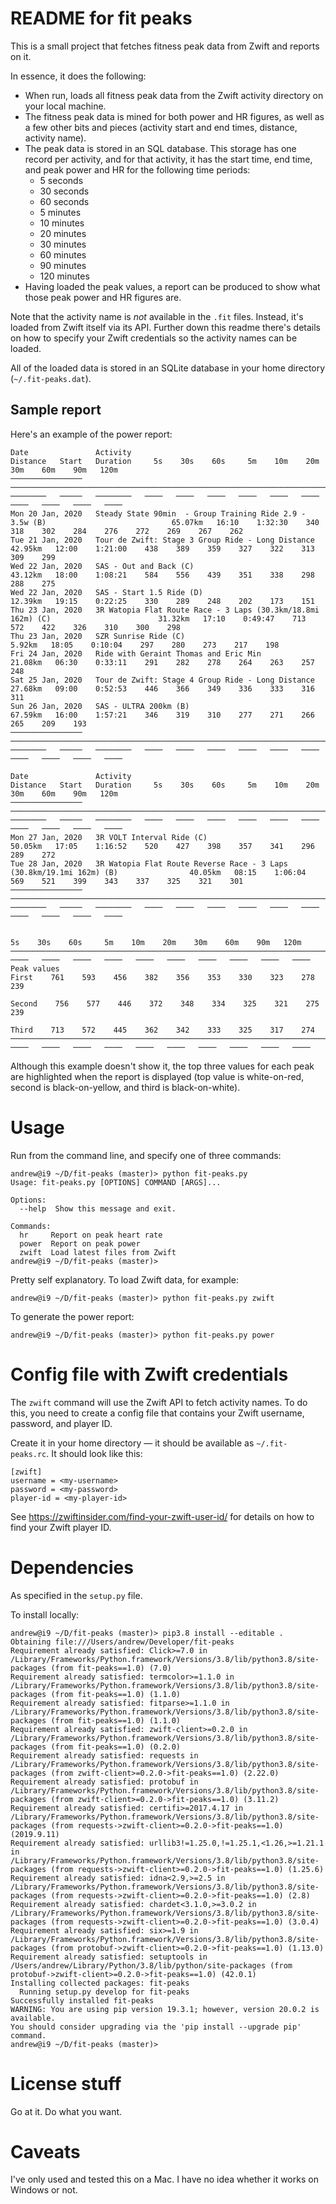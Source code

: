 # README for fit peaks

This is a small project that fetches fitness peak data from Zwift and reports on it.

In essence, it does the following:

- When run, loads all fitness peak data from the Zwift activity directory on your local machine.
- The fitness peak data is mined for both power and HR figures, as well as a few other bits and pieces (activity start and end times, distance, activity name).
- The peak data is stored in an SQL database. This storage has one record per activity, and for that activity, it has the start time, end time, and peak power and HR for the following time periods:
    - 5 seconds
    - 30 seconds
    - 60 seconds
    - 5 minutes
    - 10 minutes
    - 20 minutes
    - 30 minutes
    - 60 minutes
    - 90 minutes
    - 120 minutes
- Having loaded the peak values, a report can be produced to show what those peak power and HR figures are. 

Note that the activity name is *not* available in the `.fit` files. Instead, it's loaded from Zwift itself via its API. Further down this readme there's details on how to specify your Zwift credentials so the activity names can be loaded.

All of the loaded data is stored in an SQLite database in your home directory (`~/.fit-peaks.dat`).

## Sample report

Here's an example of the power report:

```
Date               Activity                                                                           Distance   Start   Duration     5s    30s    60s     5m    10m    20m    30m    60m    90m   120m
────────────────   ────────────────────────────────────────────────────────────────────────────────   ────────   ─────   ────────   ────   ────   ────   ────   ────   ────   ────   ────   ────   ────
Mon 20 Jan, 2020   Steady State 90min  - Group Training Ride 2.9 - 3.5w (B)                            65.07km   16:10    1:32:30    340    318    302    284    276    272    269    267    262
Tue 21 Jan, 2020   Tour de Zwift: Stage 3 Group Ride - Long Distance                                   42.95km   12:00    1:21:00    438    389    359    327    322    313    309    299
Wed 22 Jan, 2020   SAS - Out and Back (C)                                                              43.12km   18:00    1:08:21    584    556    439    351    338    298    288    275
Wed 22 Jan, 2020   SAS - Start 1.5 Ride (D)                                                            12.39km   19:15    0:22:25    330    289    248    202    173    151
Thu 23 Jan, 2020   3R Watopia Flat Route Race - 3 Laps (30.3km/18.8mi 162m) (C)                        31.32km   17:10    0:49:47    713    572    422    326    310    300    298
Thu 23 Jan, 2020   SZR Sunrise Ride (C)                                                                 5.92km   18:05    0:10:04    297    280    273    217    198
Fri 24 Jan, 2020   Ride with Geraint Thomas and Eric Min                                               21.08km   06:30    0:33:11    291    282    278    264    263    257    248
Sat 25 Jan, 2020   Tour de Zwift: Stage 4 Group Ride - Long Distance                                   27.68km   09:00    0:52:53    446    366    349    336    333    316    311
Sun 26 Jan, 2020   SAS - ULTRA 200km (B)                                                               67.59km   16:00    1:57:21    346    319    310    277    271    266    265    209    193
────────────────   ────────────────────────────────────────────────────────────────────────────────   ────────   ─────   ────────   ────   ────   ────   ────   ────   ────   ────   ────   ────   ────

Date               Activity                                                                           Distance   Start   Duration     5s    30s    60s     5m    10m    20m    30m    60m    90m   120m
────────────────   ────────────────────────────────────────────────────────────────────────────────   ────────   ─────   ────────   ────   ────   ────   ────   ────   ────   ────   ────   ────   ────
Mon 27 Jan, 2020   3R VOLT Interval Ride (C)                                                           50.05km   17:05    1:16:52    520    427    398    357    341    296    289    272
Tue 28 Jan, 2020   3R Watopia Flat Route Reverse Race - 3 Laps (30.8km/19.1mi 162m) (B)                40.05km   08:15    1:06:04    569    521    399    343    337    325    321    301
────────────────   ────────────────────────────────────────────────────────────────────────────────   ────────   ─────   ────────   ────   ────   ────   ────   ────   ────   ────   ────   ────   ────

                                                                                                                                      5s    30s    60s     5m    10m    20m    30m    60m    90m   120m
─────────────────────────────────────────────────────────────────────────────────────────────────────────────────────────────────   ────   ────   ────   ────   ────   ────   ────   ────   ────   ────
Peak values                                                                                                                 First    761    593    456    382    356    353    330    323    278    239
                                                                                                                           Second    756    577    446    372    348    334    325    321    275    239
                                                                                                                            Third    713    572    445    362    342    333    325    317    274
─────────────────────────────────────────────────────────────────────────────────────────────────────────────────────────────────   ────   ────   ────   ────   ────   ────   ────   ────   ────   ────
```

Although this example doesn't show it, the top three values for each peak are highlighted when the report is displayed (top value is white-on-red, second is black-on-yellow, and third is black-on-white).

# Usage

Run from the command line, and specify one of three commands:

```
andrew@i9 ~/D/fit-peaks (master)> python fit-peaks.py
Usage: fit-peaks.py [OPTIONS] COMMAND [ARGS]...

Options:
  --help  Show this message and exit.

Commands:
  hr     Report on peak heart rate
  power  Report on peak power
  zwift  Load latest files from Zwift
andrew@i9 ~/D/fit-peaks (master)> 
```

Pretty self explanatory. To load Zwift data, for example:

    andrew@i9 ~/D/fit-peaks (master)> python fit-peaks.py zwift
    
To generate the power report:

    andrew@i9 ~/D/fit-peaks (master)> python fit-peaks.py power

# Config file with Zwift credentials

The `zwift` command will use the Zwift API to fetch activity names. To do this, you need to create a config file that contains your Zwift username, password, and player ID.

Create it in your home directory — it should be available as `~/.fit-peaks.rc`. It should look like this:

    [zwift]
    username = <my-username>
    password = <my-password>
    player-id = <my-player-id>
    
See https://zwiftinsider.com/find-your-zwift-user-id/ for details on how to find your Zwift player ID.

# Dependencies

As specified in the `setup.py` file.

To install locally:

```
andrew@i9 ~/D/fit-peaks (master)> pip3.8 install --editable .
Obtaining file:///Users/andrew/Developer/fit-peaks
Requirement already satisfied: Click>=7.0 in /Library/Frameworks/Python.framework/Versions/3.8/lib/python3.8/site-packages (from fit-peaks==1.0) (7.0)
Requirement already satisfied: termcolor>=1.1.0 in /Library/Frameworks/Python.framework/Versions/3.8/lib/python3.8/site-packages (from fit-peaks==1.0) (1.1.0)
Requirement already satisfied: fitparse>=1.1.0 in /Library/Frameworks/Python.framework/Versions/3.8/lib/python3.8/site-packages (from fit-peaks==1.0) (1.1.0)
Requirement already satisfied: zwift-client>=0.2.0 in /Library/Frameworks/Python.framework/Versions/3.8/lib/python3.8/site-packages (from fit-peaks==1.0) (0.2.0)
Requirement already satisfied: requests in /Library/Frameworks/Python.framework/Versions/3.8/lib/python3.8/site-packages (from zwift-client>=0.2.0->fit-peaks==1.0) (2.22.0)
Requirement already satisfied: protobuf in /Library/Frameworks/Python.framework/Versions/3.8/lib/python3.8/site-packages (from zwift-client>=0.2.0->fit-peaks==1.0) (3.11.2)
Requirement already satisfied: certifi>=2017.4.17 in /Library/Frameworks/Python.framework/Versions/3.8/lib/python3.8/site-packages (from requests->zwift-client>=0.2.0->fit-peaks==1.0) (2019.9.11)
Requirement already satisfied: urllib3!=1.25.0,!=1.25.1,<1.26,>=1.21.1 in /Library/Frameworks/Python.framework/Versions/3.8/lib/python3.8/site-packages (from requests->zwift-client>=0.2.0->fit-peaks==1.0) (1.25.6)
Requirement already satisfied: idna<2.9,>=2.5 in /Library/Frameworks/Python.framework/Versions/3.8/lib/python3.8/site-packages (from requests->zwift-client>=0.2.0->fit-peaks==1.0) (2.8)
Requirement already satisfied: chardet<3.1.0,>=3.0.2 in /Library/Frameworks/Python.framework/Versions/3.8/lib/python3.8/site-packages (from requests->zwift-client>=0.2.0->fit-peaks==1.0) (3.0.4)
Requirement already satisfied: six>=1.9 in /Library/Frameworks/Python.framework/Versions/3.8/lib/python3.8/site-packages (from protobuf->zwift-client>=0.2.0->fit-peaks==1.0) (1.13.0)
Requirement already satisfied: setuptools in /Users/andrew/Library/Python/3.8/lib/python/site-packages (from protobuf->zwift-client>=0.2.0->fit-peaks==1.0) (42.0.1)
Installing collected packages: fit-peaks
  Running setup.py develop for fit-peaks
Successfully installed fit-peaks
WARNING: You are using pip version 19.3.1; however, version 20.0.2 is available.
You should consider upgrading via the 'pip install --upgrade pip' command.
andrew@i9 ~/D/fit-peaks (master)>
```

# License stuff

Go at it. Do what you want.

# Caveats

I've only used and tested this on a Mac. I have no idea whether it works on Windows or not.
